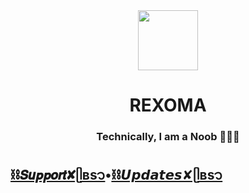<div align="center">
  <a alt="icon" href="https://Rexoma.me">
    <img align="center" src="https://telegra.ph/file/b39f80f25efbd3a7d36d4.jpg" width="96" />
  </a>
  <h1>REXOMA</h1>
  <h3>Technically, I am a Noob 🧙🏾‍♂️</h3>
  
</div>


## [⛓️𝙎𝙪𝙥𝙥𝙤𝙧𝙩✘ᥫʙs᭡](https://t.me/Rexomasupport)•[⛓️𝙐𝙥𝙙𝙖𝙩𝙚𝙨✘ᥫʙs᭡](https://t.me/Rexomaupdate) 

